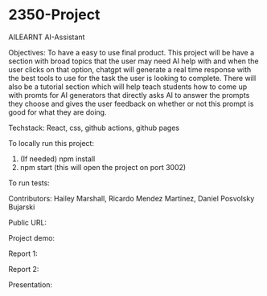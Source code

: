 # 2350-Project
AILEARNT
AI-Assistant

Objectives:
To have a easy to use final product. This project will be have a section with broad topics that the user may need AI help with and when the user clicks on that option, chatgpt will generate a real time response with the best tools to use for the task the user is looking to complete.
There will also be a tutorial section which will help teach students how to come up with promts for AI generators that directly asks AI to answer the prompts they choose and gives the user feedback on whether or not this prompt is good for what they are doing.

Techstack:
React, css, github actions, github pages

To locally run this project:
1. (If  needed) npm install
2. npm start (this will open the project on port 3002)

To run tests:


Contributors:
Hailey Marshall, Ricardo Mendez Martinez, Daniel Posvolsky Bujarski



Public URL:

Project demo:

Report 1:

Report 2:

Presentation: